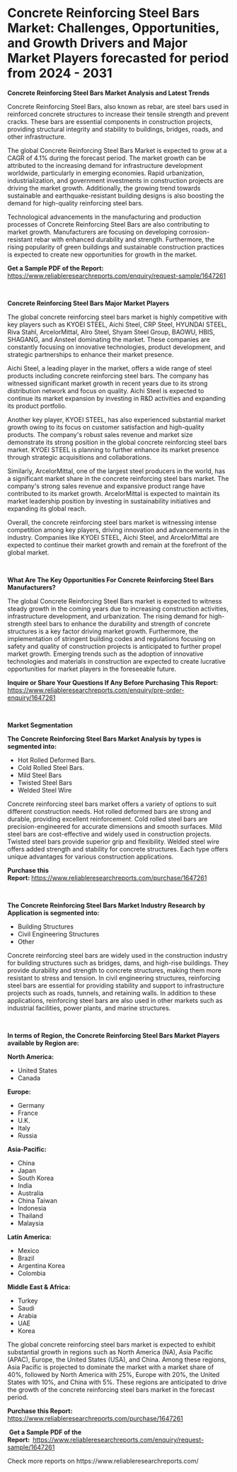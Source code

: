 <p><h1>Concrete Reinforcing Steel Bars Market: Challenges, Opportunities, and Growth Drivers and Major Market Players forecasted for period from 2024 - 2031</h1></p><p><strong>Concrete Reinforcing Steel Bars Market Analysis and Latest Trends</strong></p>
<p><p>Concrete Reinforcing Steel Bars, also known as rebar, are steel bars used in reinforced concrete structures to increase their tensile strength and prevent cracks. These bars are essential components in construction projects, providing structural integrity and stability to buildings, bridges, roads, and other infrastructure.</p><p>The global Concrete Reinforcing Steel Bars Market is expected to grow at a CAGR of 4.1% during the forecast period. The market growth can be attributed to the increasing demand for infrastructure development worldwide, particularly in emerging economies. Rapid urbanization, industrialization, and government investments in construction projects are driving the market growth. Additionally, the growing trend towards sustainable and earthquake-resistant building designs is also boosting the demand for high-quality reinforcing steel bars.</p><p>Technological advancements in the manufacturing and production processes of Concrete Reinforcing Steel Bars are also contributing to market growth. Manufacturers are focusing on developing corrosion-resistant rebar with enhanced durability and strength. Furthermore, the rising popularity of green buildings and sustainable construction practices is expected to create new opportunities for growth in the market.</p></p>
<p><strong>Get a Sample PDF of the Report:&nbsp;</strong> <a href="https://www.reliableresearchreports.com/enquiry/request-sample/1647261">https://www.reliableresearchreports.com/enquiry/request-sample/1647261</a></p>
<p>&nbsp;</p>
<p><strong>Concrete Reinforcing Steel Bars Major Market Players</strong></p>
<p><p>The global concrete reinforcing steel bars market is highly competitive with key players such as KYOEI STEEL, Aichi Steel, CRP Steel, HYUNDAI STEEL, Riva Stahl, ArcelorMittal, Alro Steel, Shyam Steel Group, BAOWU, HBIS, SHAGANG, and Ansteel dominating the market. These companies are constantly focusing on innovative technologies, product development, and strategic partnerships to enhance their market presence.</p><p>Aichi Steel, a leading player in the market, offers a wide range of steel products including concrete reinforcing steel bars. The company has witnessed significant market growth in recent years due to its strong distribution network and focus on quality. Aichi Steel is expected to continue its market expansion by investing in R&D activities and expanding its product portfolio.</p><p>Another key player, KYOEI STEEL, has also experienced substantial market growth owing to its focus on customer satisfaction and high-quality products. The company's robust sales revenue and market size demonstrate its strong position in the global concrete reinforcing steel bars market. KYOEI STEEL is planning to further enhance its market presence through strategic acquisitions and collaborations.</p><p>Similarly, ArcelorMittal, one of the largest steel producers in the world, has a significant market share in the concrete reinforcing steel bars market. The company's strong sales revenue and expansive product range have contributed to its market growth. ArcelorMittal is expected to maintain its market leadership position by investing in sustainability initiatives and expanding its global reach.</p><p>Overall, the concrete reinforcing steel bars market is witnessing intense competition among key players, driving innovation and advancements in the industry. Companies like KYOEI STEEL, Aichi Steel, and ArcelorMittal are expected to continue their market growth and remain at the forefront of the global market.</p></p>
<p>&nbsp;</p>
<p><strong>What Are The Key Opportunities For Concrete Reinforcing Steel Bars Manufacturers?</strong></p>
<p><p>The global Concrete Reinforcing Steel Bars market is expected to witness steady growth in the coming years due to increasing construction activities, infrastructure development, and urbanization. The rising demand for high-strength steel bars to enhance the durability and strength of concrete structures is a key factor driving market growth. Furthermore, the implementation of stringent building codes and regulations focusing on safety and quality of construction projects is anticipated to further propel market growth. Emerging trends such as the adoption of innovative technologies and materials in construction are expected to create lucrative opportunities for market players in the foreseeable future.</p></p>
<p><strong>Inquire or Share Your Questions If Any Before Purchasing This Report:</strong> <a href="https://www.reliableresearchreports.com/enquiry/pre-order-enquiry/1647261">https://www.reliableresearchreports.com/enquiry/pre-order-enquiry/1647261</a></p>
<p>&nbsp;</p>
<p><strong>Market Segmentation</strong></p>
<p><strong>The Concrete Reinforcing Steel Bars Market Analysis by types is segmented into:</strong></p>
<p><ul><li>Hot Rolled Deformed Bars.</li><li>Cold Rolled Steel Bars.</li><li>Mild Steel Bars</li><li>Twisted Steel Bars</li><li>Welded Steel Wire</li></ul></p>
<p><p>Concrete reinforcing steel bars market offers a variety of options to suit different construction needs. Hot rolled deformed bars are strong and durable, providing excellent reinforcement. Cold rolled steel bars are precision-engineered for accurate dimensions and smooth surfaces. Mild steel bars are cost-effective and widely used in construction projects. Twisted steel bars provide superior grip and flexibility. Welded steel wire offers added strength and stability for concrete structures. Each type offers unique advantages for various construction applications.</p></p>
<p><strong>Purchase this Report:&nbsp;</strong><a href="https://www.reliableresearchreports.com/purchase/1647261">https://www.reliableresearchreports.com/purchase/1647261</a></p>
<p>&nbsp;</p>
<p><strong>The Concrete Reinforcing Steel Bars Market Industry Research by Application is segmented into:</strong></p>
<p><ul><li>Building Structures</li><li>Civil Engineering Structures</li><li>Other</li></ul></p>
<p><p>Concrete reinforcing steel bars are widely used in the construction industry for building structures such as bridges, dams, and high-rise buildings. They provide durability and strength to concrete structures, making them more resistant to stress and tension. In civil engineering structures, reinforcing steel bars are essential for providing stability and support to infrastructure projects such as roads, tunnels, and retaining walls. In addition to these applications, reinforcing steel bars are also used in other markets such as industrial facilities, power plants, and marine structures.</p></p>
<p>&nbsp;</p>
<p><strong>In terms of Region, the Concrete Reinforcing Steel Bars Market Players available by Region are:</strong></p>
<p>
    <p> <strong> North America: </strong>
        <ul>
            <li>United States</li>
            <li>Canada</li>
        </ul>
        </p> 
    <p> <strong> Europe: </strong>
        <ul>
            <li>Germany</li>
            <li>France</li>
            <li>U.K.</li>
            <li>Italy</li>
            <li>Russia</li>
        </ul>
        </p> 
    <p> <strong> Asia-Pacific: </strong>
        <ul>
            <li>China</li>
            <li>Japan</li>
            <li>South Korea</li>
            <li>India</li>
            <li>Australia</li>
            <li>China Taiwan</li>
            <li>Indonesia</li>
            <li>Thailand</li>
            <li>Malaysia</li>
        </ul>
        </p> 
    <p> <strong> Latin America: </strong>
        <ul>
            <li>Mexico</li>
            <li>Brazil</li>
            <li>Argentina Korea</li>
            <li>Colombia</li>
        </ul>
        </p> 
    <p> <strong> Middle East & Africa: </strong>
        <ul>
            <li>Turkey</li>
            <li>Saudi</li>
            <li>Arabia</li>
            <li>UAE</li>
            <li>Korea</li>
        </ul>
    </p>
    </p>
<p><p>The global concrete reinforcing steel bars market is expected to exhibit substantial growth in regions such as North America (NA), Asia Pacific (APAC), Europe, the United States (USA), and China. Among these regions, Asia Pacific is projected to dominate the market with a market share of 40%, followed by North America with 25%, Europe with 20%, the United States with 10%, and China with 5%. These regions are anticipated to drive the growth of the concrete reinforcing steel bars market in the forecast period.</p></p>
<p><strong>Purchase this Report: </strong><a href="https://www.reliableresearchreports.com/purchase/1647261">https://www.reliableresearchreports.com/purchase/1647261</a></p>
<p>&nbsp;<strong>Get a Sample PDF of the Report:&nbsp;&nbsp;</strong><a href="https://www.reliableresearchreports.com/enquiry/request-sample/1647261">https://www.reliableresearchreports.com/enquiry/request-sample/1647261</a></p>
<p><strong></strong></p>
<p>Check more reports on https://www.reliableresearchreports.com/</p>